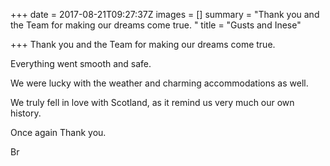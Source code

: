 +++
date = 2017-08-21T09:27:37Z
images = []
summary = "Thank you and the Team for making our dreams come true. "
title = "Gusts and Inese"

+++
Thank you and the Team for making our dreams come true. 

Everything went smooth and safe. 

We were lucky with the weather and charming accommodations as well.

We truly fell in love with Scotland, as it remind us very much our own history.

Once again Thank you.

Br
